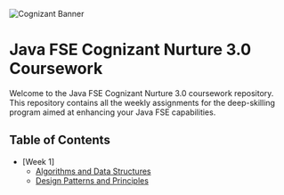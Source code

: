 ![Cognizant Banner](https://image-service-cdn.seek.com.au/1b1ca96afe7e79a292367d0fe55d90b283f4074d/a868bcb8fbb284f4e8301904535744d488ea93c1)
# Java FSE Cognizant Nurture 3.0 Coursework

Welcome to the Java FSE Cognizant Nurture 3.0 coursework repository. This repository contains all the weekly assignments for the deep-skilling program aimed at enhancing your Java FSE capabilities.

## Table of Contents
- [Week 1]
  - [Algorithms and Data Structures](Week1/Data-Structures-and-Algorithms)
  - [Design Patterns and Principles](Week1/Design-Patterns-and-Principles)
